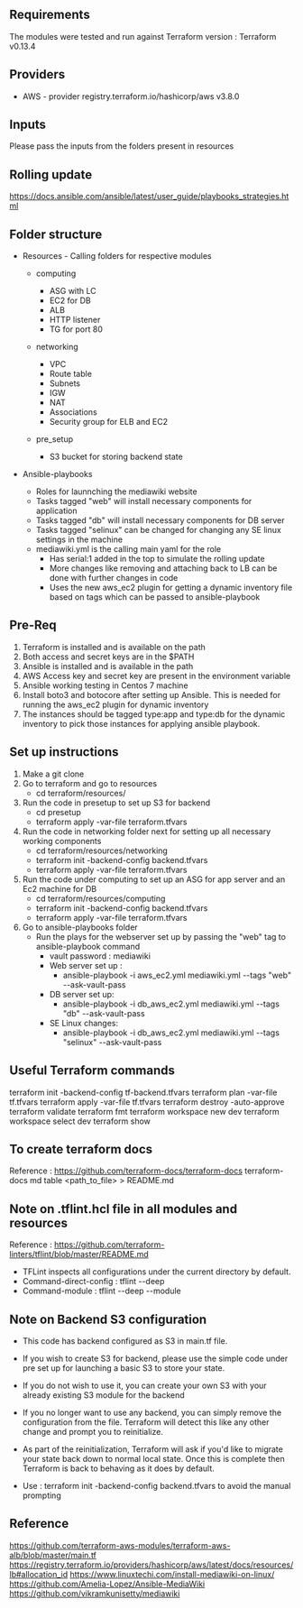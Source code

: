 ## Requirements

The modules were tested and run against Terraform version : Terraform v0.13.4

## Providers

* AWS  - provider registry.terraform.io/hashicorp/aws v3.8.0

## Inputs

Please pass the inputs from the folders present in resources

## Rolling update 
https://docs.ansible.com/ansible/latest/user_guide/playbooks_strategies.html

## Folder structure

* Resources - Calling folders for respective modules
    * computing
        * ASG with LC
        * EC2 for DB
        * ALB
        * HTTP listener
        * TG for port 80

    * networking
        * VPC
        * Route table
        * Subnets
        * IGW
        * NAT
        * Associations
        * Security group for ELB and EC2

    * pre_setup
        * S3 bucket for storing backend state

* Ansible-playbooks
    * Roles for launnching the mediawiki website
    * Tasks tagged "web" will install necessary components for application
    * Tasks tagged "db" will install necessary components for DB server
    * Tasks tagged "selinux" can be changed for changing any SE linux settings in the machine
    * mediawiki.yml is the calling main yaml for the role
        * Has serial:1 added in the top to simulate the rolling update
        * More changes like removing and attaching back to LB can be done with further changes in code
        * Uses the new aws_ec2 plugin for getting a dynamic inventory file based on tags which can be passed to ansible-playbook        


## Pre-Req
1. Terraform is installed and is available on the path
2. Both access and secret keys are in the $PATH
3. Ansible is installed and is available in the path
4. AWS Access key and secret key are present in the environment variable
5. Ansible working testing in Centos 7 machine
6. Install boto3 and botocore after setting up Ansible. This is needed for running the aws_ec2 plugin for dynamic inventory
7. The instances should be tagged type:app and type:db for the dynamic inventory to pick those instances for applying ansible playbook. 



## Set up instructions
1. Make a git clone
2. Go to terraform and go to resources
    * cd terraform/resources/
3. Run the code in presetup to set up S3 for backend
    * cd presetup
    * terraform apply -var-file terraform.tfvars
4. Run the code in networking folder next for setting up all necessary working components
    * cd terraform/resources/networking
    * terraform init -backend-config backend.tfvars
    * terraform apply -var-file terraform.tfvars
5. Run the code under computing to set up an ASG for app server and an Ec2 machine for DB
    * cd terraform/resources/computing
    * terraform init -backend-config backend.tfvars
    * terraform apply -var-file terraform.tfvars
4. Go to ansible-playbooks folder
    * Run the plays for the webserver set up by passing the "web" tag to ansible-playbook command
        * vault password : mediawiki
        * Web server set up :
            * ansible-playbook -i aws_ec2.yml mediawiki.yml --tags "web" --ask-vault-pass
        * DB server set up:
            *  ansible-playbook -i db_aws_ec2.yml mediawiki.yml --tags "db" --ask-vault-pass
        * SE Linux changes:
            * ansible-playbook -i db_aws_ec2.yml mediawiki.yml --tags "selinux" --ask-vault-pass


## Useful Terraform commands
terraform init -backend-config tf-backend.tfvars
terraform plan -var-file tf.tfvars
terraform apply -var-file tf.tfvars
terraform destroy -auto-approve
terraform validate
terraform fmt
terraform workspace new dev
terraform workspace select dev
terraform show

## To create terraform docs
Reference : https://github.com/terraform-docs/terraform-docs
terraform-docs md table <path_to_file> > README.md

## Note on .tflint.hcl file in all modules and resources
Reference :  https://github.com/terraform-linters/tflint/blob/master/README.md

* TFLint inspects all configurations under the current directory by default. 
* Command-direct-config : tflint --deep
* Command-module : tflint --deep --module

## Note on Backend S3 configuration ##
* This code has backend configured as S3  in main.tf file. 

* If you wish to create S3 for backend, please use the simple code under pre set up for launching a basic S3 to store your state. 

* If you do not wish to use it, you can create your own S3 with your already existing S3 module for the backend

* If you no longer want to use any backend, you can simply remove the configuration from the file. Terraform will detect this like any other change and prompt you to reinitialize.

* As part of the reinitialization, Terraform will ask if you'd like to migrate your state back down to normal local state. Once this is complete then Terraform is back to behaving as it does by default.

* Use : terraform init -backend-config backend.tfvars to avoid the manual prompting


## Reference

https://github.com/terraform-aws-modules/terraform-aws-alb/blob/master/main.tf
https://registry.terraform.io/providers/hashicorp/aws/latest/docs/resources/lb#allocation_id
https://www.linuxtechi.com/install-mediawiki-on-linux/
https://github.com/Amelia-Lopez/Ansible-MediaWiki
https://github.com/vikramkunisetty/mediawiki

